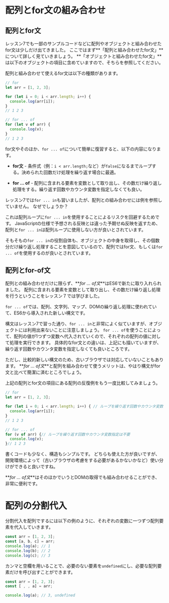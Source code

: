 # 配列とfor文の組み合わせ

## 配列とfor文

レッスン7でも一部のサンプルコードなどに配列やオブジェクトと組み合わせたfor文は少しだけ出てきました。
ここではまず**「配列と組み合わせたfor文」**について詳しく見ていきましょう。
**「オブジェクトと組み合わせたfor文」**は以下のオブジェクトの項目に含めていますので、そちらを参照してください。

配列と組み合わせて使えるfor文は以下の種類があります。

```js
// for
let arr = [1, 2, 3];

for (let i = 0; i < arr.length; i++) {
  console.log(arr[i]);
}
// 1 2 3

// for ... of
for (let v of arr) {
  console.log(v);
}
// 1 2 3
```

for文やそのほか、`for ... of`について簡単に復習すると、以下の内容になります。


- **for文** - 条件式（例：`i < arr.length;`など）が`false`になるまでループする。決められた回数だけ処理を繰り返す場合に最適。

- **for ... of** - 配列に含まれる要素を変数として取り出し、その数だけ繰り返し処理をする。繰り返す回数やカウンタ変数を指定しなくても良い。


レッスン7では`for ... in`も習いましたが、配列との組み合わせには例を参照していません。
なぜでしょうか？

これは配列ループに`for ... in`を使用することによるリスクを回避するためです。
JavaScriptの仕様で予想される反映とは違った予期せぬ反映を返すため、配列と`for ... in`は配列ループに使用しない方が良いとされています。

そもそもの`for ... in`の役割自体も、オブジェクトの中身を取得し、その個数分だけ繰り返し処理することを意図しているので、配列ではfor文、もしくは`for ... of`を使用するのが良いとされています。

## 配列とfor-of文

配列との組み合わせだけに限らず、**_for ... of文_**はES6で新たに取り入れられました。
配列に含まれる要素を変数として取り出し、その数だけ繰り返し処理を行うということをレッスン７では学びました。

`for ... of`では、配列、文字列、マップ、DOMの繰り返し処理に使われていて、ES6から導入された新しい構文です。

構文はレッスン7で習った通り、`for ... in`と非常によく似ていますが、オブジェクトには利用出来ないことに注意しましょう。
`for ... of`を使うことによって、配列の値が1つずつ変数へ代入されていくので、それぞれの配列の値に対して処理を実行できます。
具体的なfor文との違いは、上記にも描いていますが、繰り返す回数やカウンタ変数を指定しなくても良いところです。

ただし、比較的新しい構文のため、古いブラウザでは対応していないこともあります。
**_for ... of文_**と配列を組み合わせて使うメリットは、やはり構文がfor文と比べて簡潔に済むところでしょう。

上記の配列とfor文の項目にある配列の反復例をもう一度比較してみましょう。

```js
// for
let arr = [1, 2, 3];

for (let i = 0; i < arr.length; i++) { // ループを繰り返す回数やカウンタ変数の指定が必要
  console.log(arr[i]);
}
// 1 2 3

// for ... of
for (v of arr) {// ループを繰り返す回数やカウンタ変数指定は不要
  console.log(v);
}// 1 2 3
```

書くコードも少なく、構造もシンプルです。
どちらも使えた方が良いですが、開発環境によって（古いブラウザの考慮をする必要があるかないかなど）使い分けができると良いですね。

**_for ... of文_**はそのほかでいうとDOMの取得でも組み合わせることができ、非常に便利です。

# 配列の分割代入

分割代入を配列でするには以下の例のように、それぞれの変数に一つずつ配列要素を代入していきます。

```javascript
const arr = [1, 2, 3];
const [a, b, c] = arr;
console.log(a); // 1
console.log(b); // 2
console.log(c); // 3
```

カンマと空欄を用いることで、必要のない要素を`undefined`にし、必要な配列要素だけを呼び出すことができます。

```javascript
const arr = [1, 2, 3];
const [ , , a] = arr;

console.log(a); // 3, undefined
```